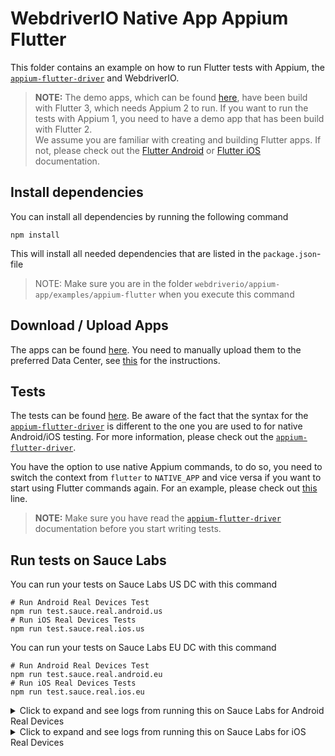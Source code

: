 # WebdriverIO Native App Appium Flutter

This folder contains an example on how to run Flutter tests with Appium, the [`appium-flutter-driver`](https://github.com/appium-userland/appium-flutter-driver) and WebdriverIO.

> **NOTE:** The demo apps, which can be found [here](./apps), have been build with Flutter 3, which needs Appium 2 to run. 
If you want to run the tests with Appium 1, you need to have a demo app that has been build with Flutter 2.\
> We assume you are familiar with creating and building Flutter apps. If not, please check out the [Flutter Android](https://docs.flutter.dev/deployment/android) or [Flutter iOS](https://docs.flutter.dev/deployment/ios) documentation.

## Install dependencies

You can install all dependencies by running the following command

    npm install

This will install all needed dependencies that are listed in the `package.json`-file

> NOTE: Make sure you are in the folder `webdriverio/appium-app/examples/appium-flutter` when you execute this command

## Download / Upload Apps

The apps can be found [here](./apps). You need to manually upload them to the preferred Data Center, see [this](https://docs.saucelabs.com/mobile-apps/live-testing/live-mobile-app-testing/#uploading-an-app) for the instructions.

## Tests

The tests can be found [here](./test/specs/flutter.spec.js). Be aware of the fact that the syntax for the [`appium-flutter-driver`](https://github.com/appium-userland/appium-flutter-driver) is different to the one you are used to for native Android/iOS testing. For more information, please check out the [`appium-flutter-driver`](https://github.com/appium-userland/appium-flutter-driver).

You have the option to use native Appium commands, to do so, you need to switch the context from `flutter` to `NATIVE_APP` and vice versa if you want to start using Flutter commands again. For an example, please check out [this](./test/specs/flutter.spec.ts#L16) line.

> **NOTE:** Make sure you have read the [`appium-flutter-driver`](https://github.com/appium-userland/appium-flutter-driver) documentation before you start writing tests.

## Run tests on Sauce Labs

You can run your tests on Sauce Labs US DC with this command

    # Run Android Real Devices Test
    npm run test.sauce.real.android.us
    # Run iOS Real Devices Tests
    npm run test.sauce.real.ios.us

You can run your tests on Sauce Labs EU DC with this command

    # Run Android Real Devices Test
    npm run test.sauce.real.android.eu
    # Run iOS Real Devices Tests
    npm run test.sauce.real.ios.eu

<details>
    <summary>Click to expand and see logs from running this on Sauce Labs for Android Real Devices</summary>

```logs
npm run test.sauce.real.android.eu
npm WARN config init.license Use `--init-license` instead.

> webdriverio-tests@0.1.0 test.sauce.real.android.eu
> REGION=eu wdio run test/configs/wdio.android.sauce.real.conf.ts

(⠂⠂⠂⠂⠂⠂⠂⠂⠂⠂⠂⠂⠂⠂⠂⠂⠂⠂) ⠦ : timing config:load:flatten Completed in 3ms
Execution of 1 workers started at 2022-11-23T07:36:27.180Z

[0-0] RUNNING in Android - /test/specs/flutter.spec.tsmpleted in 3ms
[0-0] PASSED in Android - /test/specs/flutter.spec.tsompleted in 3ms

 "spec" Reporter:
------------------------------------------------------------------
[Samsung_Galaxy_Note_9_real Android 10 #0-0] Running: Samsung_Galaxy_Note_9_real on Android 10
[Samsung_Galaxy_Note_9_real Android 10 #0-0] Session ID: 794cd53e-3aff-403b-8e9b-104ec0315af1
[Samsung_Galaxy_Note_9_real Android 10 #0-0]
[Samsung_Galaxy_Note_9_real Android 10 #0-0] » /test/specs/flutter.spec.ts
[Samsung_Galaxy_Note_9_real Android 10 #0-0] appium-flutter-driver
[Samsung_Galaxy_Note_9_real Android 10 #0-0]    ✓ load and validate the app
[Samsung_Galaxy_Note_9_real Android 10 #0-0]
[Samsung_Galaxy_Note_9_real Android 10 #0-0] 1 passing (9.3s)
[Samsung_Galaxy_Note_9_real Android 10 #0-0]
[Samsung_Galaxy_Note_9_real Android 10 #0-0] Check out job at https://app.eu-central-1.saucelabs.com/tests/3bf6afa4b49d454698ad144260308540


Spec Files:      1 passed, 1 total (100% completed) in 00:02:01 
```

</details>

<details>
    <summary>Click to expand and see logs from running this on Sauce Labs for iOS Real Devices</summary>

```logs
npm run test.sauce.real.ios.eu
npm WARN config init.license Use `--init-license` instead.

> webdriverio-tests@0.1.0 test.sauce.real.ios.eu
> REGION=eu wdio run test/configs/wdio.ios.sauce.real.conf.ts

(⠂⠂⠂⠂⠂⠂⠂⠂⠂⠂⠂⠂⠂⠂⠂⠂⠂⠂) ⠦ : timing config:load:flatten Completed in 3ms
Execution of 1 workers started at 2022-11-23T07:35:03.419Z

[0-0] RUNNING in iOS - /test/specs/flutter.spec.tsn Completed in 3ms
[0-0] PASSED in iOS - /test/specs/flutter.spec.tsen Completed in 3ms

 "spec" Reporter:
------------------------------------------------------------------
[00008120-001C65813E33401E iOS 16.1 #0-0] Running: 00008120-001C65813E33401E on iOS 16.1
[00008120-001C65813E33401E iOS 16.1 #0-0] Session ID: ab954208-7a5c-492d-ba1e-9f60a6cc94d2
[00008120-001C65813E33401E iOS 16.1 #0-0]
[00008120-001C65813E33401E iOS 16.1 #0-0] » /test/specs/flutter.spec.ts
[00008120-001C65813E33401E iOS 16.1 #0-0] appium-flutter-driver
[00008120-001C65813E33401E iOS 16.1 #0-0]    ✓ load and validate the app
[00008120-001C65813E33401E iOS 16.1 #0-0]
[00008120-001C65813E33401E iOS 16.1 #0-0] 1 passing (4s)
[00008120-001C65813E33401E iOS 16.1 #0-0]
[00008120-001C65813E33401E iOS 16.1 #0-0] Check out job at https://app.eu-central-1.saucelabs.com/tests/c962befc535f4c61940a59fede0d97a3


Spec Files:      1 passed, 1 total (100% completed) in 00:00:35
```

</details>
